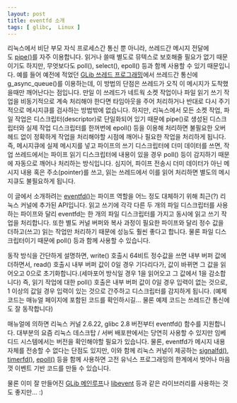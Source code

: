 ```yaml
---
layout: post
title: eventfd 소개
tags: [ glibc,  Linux ]
---
```


리눅스에서 비단 부모 자식 프로세스간 통신 뿐 아니라, 쓰레드간 메시지 전달에도 [pipe()](http://www.kernel.org/doc/man-pages/online/pages/man2/pipe.2.html)를 자주 이용합니다. 읽거나 쓸때 별도로 뮤텍스로 보호해줄 필요가 없기 때문이기도 하지만, 무엇보다도 poll(), select(), epoll() 등과 함께 사용할 수 있기 때문입니다. 예를 들어 예전에 적었던 [GLib 쓰레드 프로그래밍](/2008/08/06/glib-thread-programming/)에서 쓰레드간 통신에 g\_async\_queue()를 이용하는데, 이 방법의 단점은 쓰레드가 오직 이 메시지가 도착했을때만 깨어난다는 점입니다. 만일 이 쓰레드가 네트웍 소켓 작업이나 파일 읽기 쓰기 작업을 비동기적으로 계속 처리해야 한다면 타임아웃을 주어 처리하거나 반대로 다시 주기적으로 메시지큐를 검사하는 방법밖에 없습니다. 하지만, 리눅스에서 모든 소켓 작업, 파일 작업은 디스크립터(descriptor)로 단일화되어 있기 때문에 pipe()로 생성된 디스크립터와 실제 작업 디스크립터를 한꺼번에 epoll() 등을 이용해 처리하면 불필요한 오버헤드 없이 정확하게 작업을 처리해야할 시점에 깨어나 필요한 작업을 처리하게 됩니다. 즉, 메시지큐에 실제 메시지를 넣고 파이프의 쓰기 디스크립터에 더미 데이터를 쓰면, 작업 쓰레드에서는 파이프 읽기 디스크립터에 내용이 있을 경우 poll() 등이 감지하기 때문에 자동으로 깨어나 처리하는 방식입니다. 심지어, 파이프 전송시 더미 데이터가 아닌 메시지 내용 혹은 주소(pointer)를 쓰고, 읽는 쓰레드에서 이를 읽어 처리하면 별도의 메시지큐도 불필요하게 됩니다.

이 글에서 소개하려는 [eventfd()](http://www.kernel.org/doc/man-pages/online/pages/man2/eventfd.2.html)는 파이프 역할을 어느 정도 대체하기 위해 최근(?) 리눅스 커널에 추가된 API입니다. 읽고 쓰기에 각각 다른 두 개의 파일 디스크립터를 사용하는 파이프와 달리 eventfd는 한 개의 파일 디스크립터를 가지고 동시에 읽고 쓰기 작업을 처리합니다. 또한 별도 커널 버퍼와 복사 과정이 필요한 파이프와 달리 정수 값을 더하고(쓰고) 읽는 작업만 처리하기 때문에 성능도 훨씬 좋다고 합니다. 물론 파일 디스크립터이기 때문에 poll() 등과 함께 사용할 수 있습니다.

동작 방식을 간단하게 설명하면, write() 호출시 64비트 정수값을 쓰면 내부 버퍼 값에 더하면서, read() 호출시 내부 버퍼 값이 0일 경우 기다리다가, 값이 바뀌면 그 값을 읽어오고 0으로 초기화합니다.(세마포어 방식일 경우 1을 읽어오고 그 값에서 1을 감소합니다) 즉, 읽기 작업에 대한 poll() 호출은 내부 버퍼 값이 0일 경우 입력이 없는 것으로, 1 이상의 값일 경우 입력이 있는 것으로 간주하고 디스크립터를 감지하게 됩니다. (예제 코드는 매뉴얼 페이지에 포함된 코드를 확인하시길... 물론 예제 코드는 쓰레드간 통신에도 잘 동작합니다)

매뉴얼에 의하면 리눅스 커널 2.6.22, glibc 2.8 버전부터 eventfd() 함수를 지원합니다. 대부분의 요즘 리눅스 데스크탑 / 서버 배포판에서는 당연히 사용할 수 있지만 임베디드 시스템에서는 버전을 확인해야할 필요가 있습니다. 물론, eventfd가 메시지 내용 자체를 전송할 수 없다는 단점도 있지만, 이와 함께 리눅스 커널이 제공하는 [signalfd()](http://www.kernel.org/doc/man-pages/online/pages/man2/signalfd.2.html), [timerfd()](http://www.kernel.org/doc/man-pages/online/pages/man2/timerfd_create.2.html), [epoll()](http://linux.die.net/man/4/epoll) 등을 함께 사용하면 고전 유닉스 프로그래밍의 한계에서 벗어나 마음껏 이벤트 기반 코드를 만들 수 있습니다.

물론 이미 잘 만들어진 [GLib 메인루프](/2009/09/21/using-glib-mainloop/)나 [libevent](http://bebop.emstone.com/2011/05/18/libevent/) 등과 같은 라이브러리를 사용하는 것도 좋지만... :)
